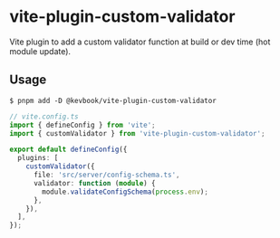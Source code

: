 # vite-plugin-custom-validator

Vite plugin to add a custom validator function at build or dev time (hot module update).

## Usage

```shell
$ pnpm add -D @kevbook/vite-plugin-custom-validator
```

```ts
// vite.config.ts
import { defineConfig } from 'vite';
import { customValidator } from 'vite-plugin-custom-validator';

export default defineConfig({
  plugins: [
    customValidator({
      file: 'src/server/config-schema.ts',
      validator: function (module) {
        module.validateConfigSchema(process.env);
      },
    }),
  ],
});
```
